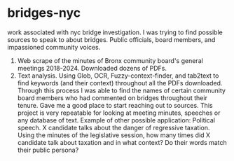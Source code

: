 # bridges-nyc
work associated with nyc bridge investigation. I was trying to find possible sources to speak to about bridges. Public officials, board members, and impassioned community voices.  
1. Web scrape of the minutes of Bronx community board's general meetings 2018-2024. Downloaded dozens of PDFs.
2. Text analysis. Using Glob, OCR, Fuzzy-context-finder, and tab2text to find keywords (and their context) throughout all the PDFs downloaded.
Through this process I was able to find the names of certain community board members who had commented on bridges throughout their tenure. Gave me a good place to start reaching out to sources. 
This project is very repeatable for looking at meeting minutes, speeches or any database of text.
Example of other possible application: Political speech. X candidate talks about the danger of regressive taxation. Using the minutes of the legislative session, how many times did X candidate talk about taxation and in what context? Do their words match their public persona?

